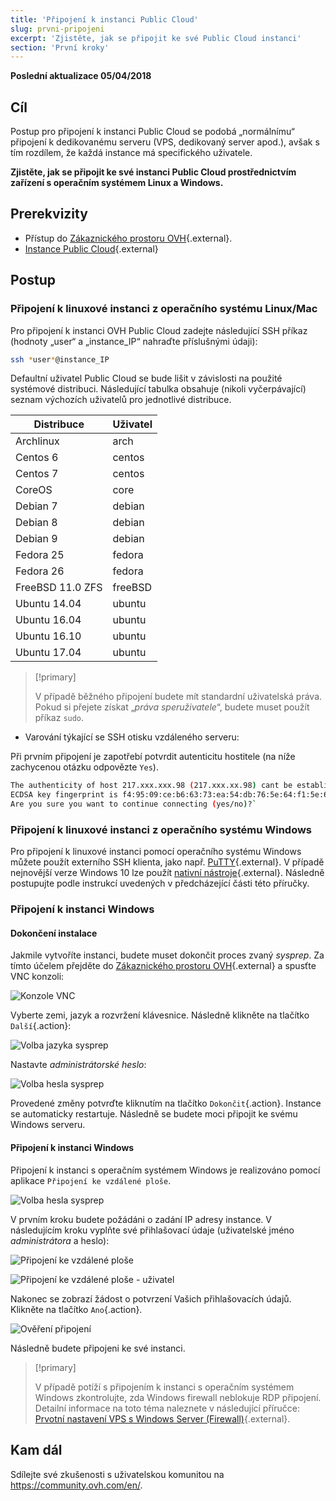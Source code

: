 ```yaml
---
title: 'Připojení k instanci Public Cloud'
slug: prvni-pripojeni
excerpt: 'Zjistěte, jak se připojit ke své Public Cloud instanci'
section: 'První kroky'
---
```


**Poslední aktualizace 05/04/2018**

## Cíl

Postup pro připojení k instanci Public Cloud se podobá „normálnímu“ připojení k dedikovanému serveru (VPS, dedikovaný server apod.), avšak s tím rozdílem, že každá instance má specifického uživatele.

**Zjistěte, jak se připojit ke své instanci Public Cloud prostřednictvím zařízení s operačním systémem Linux a Windows.**


## Prerekvizity

- Přístup do [Zákaznického prostoru OVH](https://www.ovh.com/auth/?action=gotomanager){.external}.
- [Instance Public Cloud](https://www.ovh.cz/public-cloud/instances/){.external}


## Postup

### Připojení k linuxové instanci z operačního systému Linux/Mac

Pro připojení k instanci OVH Public Cloud zadejte následující SSH příkaz (hodnoty „user“ a „instance_IP“ nahraďte příslušnými údaji):

```sh
ssh *user*@instance_IP
```

Defaultní uživatel Public Cloud se bude lišit v závislosti na použité systémové distribuci.  Následující tabulka obsahuje (nikoli vyčerpávající) seznam výchozích uživatelů pro jednotlivé distribuce.

|Distribuce|Uživatel|
|---|---|
|Archlinux|arch|
|Centos 6|centos|
|Centos 7|centos|
|CoreOS|core|
|Debian 7|debian|
|Debian 8|debian|
|Debian 9|debian|
|Fedora 25|fedora|
|Fedora 26|fedora|
|FreeBSD 11.0 ZFS|freeBSD|
|Ubuntu 14.04|ubuntu|
|Ubuntu 16.04|ubuntu|
|Ubuntu 16.10|ubuntu|
|Ubuntu 17.04|ubuntu|

> [!primary]
>
> V případě běžného připojení budete mít standardní uživatelská práva. Pokud si přejete získat „*práva speruživatele*“, budete muset použít příkaz `sudo`.
>


- Varování týkající se SSH otisku vzdáleného serveru:

Při prvním připojení je zapotřebí potvrdit autenticitu hostitele (na níže zachycenou otázku odpovězte `Yes`).

```sh
The authenticity of host 217.xxx.xxx.98 (217.xxx.xx.98) cant be established.
ECDSA key fingerprint is f4:95:09:ce:b6:63:73:ea:54:db:76:5e:64:f1:5e:6d.
Are you sure you want to continue connecting (yes/no)?`
```


### Připojení k linuxové instanci z operačního systému Windows

Pro připojení k linuxové instanci pomocí operačního systému Windows můžete použít externího SSH klienta, jako např. [PuTTY](https://www.putty.org/){.external}. V případě nejnovější verze Windows 10 lze použít [nativní nástroje](https://docs.microsoft.com/en-us/windows/wsl/about){.external}. Následně postupujte podle instrukcí uvedených v předcházející části této příručky.


### Připojení k instanci Windows

#### Dokončení instalace

Jakmile vytvoříte instanci, budete muset dokončit proces zvaný *sysprep*. Za tímto účelem přejděte do [Zákaznického prostoru OVH](https://www.ovh.com/auth/?action=gotomanager){.external} a spusťte VNC konzoli:

![Konzole VNC](images/vnc_console.png)

Vyberte zemi, jazyk a rozvržení klávesnice. Následně klikněte na tlačítko `Další`{.action}:

![Volba jazyka sysprep](images/sysprep_first_step.png)

Nastavte *administrátorské heslo*:

![Volba hesla sysprep](images/sysprep_first_step.png)

Provedené změny potvrďte kliknutím na tlačítko `Dokončit`{.action}. Instance se automaticky restartuje. Následně se budete moci připojit ke svému Windows serveru.


#### Připojení k instanci Windows

Připojení k instanci s operačním systémem Windows je realizováno pomocí aplikace `Připojení ke vzdálené ploše`.

![Volba hesla sysprep](images/remote_desktop.png)

V prvním kroku budete požádáni o zadání IP adresy instance. V následujícím kroku vyplňte své přihlašovací údaje (uživatelské jméno *administrátora* a heslo):

![Připojení ke vzdálené ploše](images/remote_desktop_connection_IP.png)

![Připojení ke vzdálené ploše - uživatel](images/remote_desktop_connection_user.png)

Nakonec se zobrazí žádost o potvrzení Vašich přihlašovacích údajů. Klikněte na tlačítko `Ano`{.action}.

![Ověření připojení](images/connection_validation.png)

Následně budete připojeni ke své instanci.

> [!primary]
>
> V případě potíží s připojením k instanci s operačním systémem Windows zkontrolujte, zda Windows firewall neblokuje RDP připojení. Detailní informace na toto téma naleznete v následující příručce: [Prvotní nastavení VPS s Windows Server (Firewall)](https://docs.ovh.com/cz/cs/vps/windows-first-config/){.external}.
>

## Kam dál

Sdílejte své zkušenosti s uživatelskou komunitou na <https://community.ovh.com/en/>.